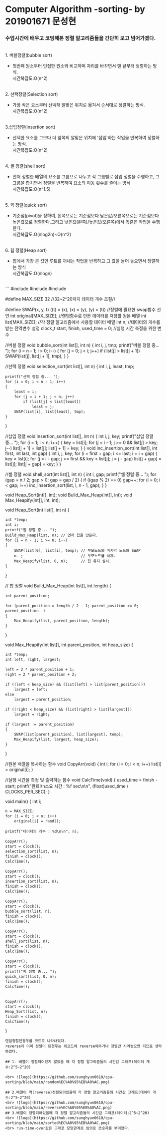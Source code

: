 # Computer Algorithm -sorting- by 201901671 문성현
### 수업시간에 배우고 코딩해본 정렬 알고리즘들을 간단히 보고 넘어가겠다.
<br> 1. 버블정렬(bubble sort)
-   첫번째 원소부터 인접한 원소와 비교하며 자리를 바꾸면서 맨 끝부터 정렬하는 방식.
<br>시간복잡도:O(n^2)

<br>2. 선택정렬(Selection sort)
-   가장 작은 요소부터 선택해 알맞은 위치로 옮겨서 순서대로 정렬하는 방식.
<br>시간복잡도:O(n^2)

<br> 3.삽입정렬(insertion sort)
-   선택한 요소를 그보다 더 앞쪽의 알맞은 위치에 '삽입'하는 작업을 반복하여 정렬하는 방식.
<br>시간복잡도:O(n^2)

<br> 4. 셸 정렬(shell sort)
-   먼저 정렬한 배열의 요소를 그룹으로 나누고 각 그룹별로 삽입 정렬을 수행하고, 그 그룹을 합치면서 정렬을 반복하여 요소의 이동 횟수를 줄이는 방식
<br>시간복잡도:O(n^1.5)

<br>5. 퀵 정렬(quick sort)
- 기준점(pivot)을 정하여, 왼쪽으로는 기준점보다 낮은값/오른쪽으로는 기준점보다 높은값으로 정렬한다.그리고 낮은값(왼쪽)/높은값(오른쪽)에서 똑같은 작업을 수행한다.
<br>시간복잡도:O(nlog2n)~O(n^2)

<br>6. 힙 정렬(Heap sort)
-   힙에서 가장 큰 값인 루트를 꺼내는 작업을 반복하고 그 값을 늘어 놓으면서 정렬하는 방식
<br>시간복잡도:O(nlogn)
<br>
```
#include <stdio.h>
#include <stdlib.h>
#include <time.h>

#define MAX_SIZE 32
//32~2^20까지 데이터 개수 조절//

#define SWAP(x, y, t) ((t) = (x), (x) = (y), (y) = (t)) //정렬에 필요한 swap함수 선언
int original[MAX_SIZE];                                 //랜덤함수로 만든 데이터를 저장할 원본 배열
int list[MAX_SIZE];                                     //각 정렬 알고리즘에서 사용할 데이터 배열
int n;                                                  //데이터의 개수를 받는 전역변수 설정
clock_t start, finish, used_time = 0;
//실행 시간 측정을 위한 변수

//버블 정렬
void bubble_sort(int list[], int n)
{
    int i, j, tmp;
    printf("버블 정렬 중... ");
    for (i = n - 1; i > 0; i--)
    {
        for (j = 0; j < i; j++)
            if (list[j] > list[j + 1])
                SWAP(list[j], list[j + 1], tmp);
    }
}

//선택 정렬
void selection_sort(int list[], int n)
{
    int i, j, least, tmp;

    printf("선택 정렬 중... ");
    for (i = 0; i < n - 1; i++)
    {
        least = i;
        for (j = i + 1; j < n; j++)
            if (list[j] < list[least])
                least = j;
        SWAP(list[i], list[least], tmp);
    }
}

//삽입 정렬
void insertion_sort(int list[], int n)
{
    int i, j, key;
    printf("삽입 정렬 중... ");
    for (i = 1; i < n; i++)
    {
        key = list[i];
        for (j = i - 1; j >= 0 && list[j] > key; j--)
            list[j + 1] = list[j];
        list[j + 1] = key;
    }
}
void inc_insertion_sort(int list[], int first, int last, int gap)
{
    int i, j, key;
    for (i = first + gap; i <= last; i = i + gap)
    {
        key = list[i];
        for (j = i - gap; j >= first && key < list[j]; j = j - gap)
            list[j + gap] = list[j];
        list[j + gap] = key;
    }
}

//셸 정렬
void shell_sort(int list[], int n)
{
    int i, gap;
    printf("쉘 정렬 중... ");
    for (gap = n / 2; gap > 0; gap = gap / 2)
    {
        if ((gap % 2) == 0)
            gap++;
        for (i = 0; i < gap; i++)
            inc_insertion_sort(list, i, n - 1, gap);
    }
}

void Heap_Sort(int[], int);
void Build_Max_Heap(int[], int);
void Max_Heapify(int[], int, int);

void Heap_Sort(int list[], int n)
{

    int *temp;
    int i;
    printf("힙 정렬 중... ");
    Build_Max_Heap(list, n); // 먼저 힙을 만든다.
    for (i = n - 1; i >= 0; i--)
    {
        SWAP(list[0], list[i], temp); // 부모노드와 마지막 노드와 SWAP
        n--;                          // 부모노드를 삭제.
        Max_Heapify(list, 0, n);      // 힙 유지 실시.
    }
}

// 힙 정렬
void Build_Max_Heap(int list[], int length)
{

    int parent_position;

    for (parent_position = length / 2 - 1; parent_position >= 0; parent_position--)
    {
        Max_Heapify(list, parent_position, length); 
    }
}


void Max_Heapify(int list[], int parent_position, int heap_size)
{

    int *temp;
    int left, right, largest;

    left = 2 * parent_position + 1;
    right = 2 * parent_position + 2;

    if ((left < heap_size) && (list[left] > list[parent_position])) 
        largest = left;
    else
        largest = parent_position;

    if ((right < heap_size) && (list[right] > list[largest])) 
        largest = right;

    if (largest != parent_position)
    {
        SWAP(list[parent_position], list[largest], temp); 
        Max_Heapify(list, largest, heap_size);           
    }
}

//원본 배열을 복사하는 함수
void CopyArr(void)
{
    int i;
    for (i = 0; i < n; i++)
        list[i] = original[i];
}

//실행 시간을 측정 및 출력하는 함수
void CalcTime(void)
{
    used_time = finish - start;
    printf("완료!\n소요 시간 : %f sec\n\n", (float)used_time / CLOCKS_PER_SEC);
}

void main()
{
    int i;

    n = MAX_SIZE;
    for (i = 0; i < n; i++)
        original[i] = rand();

    printf("데이터의 개수 : %d\n\n", n);

    CopyArr();
    start = clock();
    selection_sort(list, n);
    finish = clock();
    CalcTime();

    CopyArr();
    start = clock();
    insertion_sort(list, n);
    finish = clock();
    CalcTime();

    CopyArr();
    start = clock();
    bubble_sort(list, n);
    finish = clock();
    CalcTime();

    CopyArr();
    start = clock();
    shell_sort(list, n);
    finish = clock();
    CalcTime();

    CopyArr();
    start = clock();
    printf("퀵 정렬 중... ");
    quick_sort(list, 0, n);
    finish = clock();
    CalcTime();


    CopyArr();
    start = clock();
    Heap_Sort(list, n);
    finish = clock();
    CalcTime();

}
```
랜덤정렬인경우를 코드로 나타내었다.
reverse와 이미 정렬이 된경우는 위코드에 reverse해주거나 정렬만 시켜놓으면 되므로 생략하겠다.

## 1. 배열이 정렬되어있지 않았을 때 각 정렬 알고리즘들의 시간값 그래프(데이터 개수:2^5~2^20)

<br> ![logo](https://github.com/sunghyun0610/cpu-sorting/blob/main/random%EC%A0%95%EB%A0%AC.png)

## 2.배열이 역(reverse)정렬되어있을때 각 정렬 알고리즘들의 시간값 그래프(데이터 개수:2^5~2^20)
<br> ![logo](https://github.com/sunghyun0610/cpu-sorting/blob/main/reverse%EC%A0%95%EB%A0%AC.png)
## 3.배열이 정렬되어있을때 각 정렬 알고리즘들의 시간값 그래프(데이터:2^5~2^20)
<br> ![logo](https://github.com/sunghyun0610/cpu-sorting/blob/main/sorted%EC%A0%95%EB%A0%AC.png)
<br> run-time-over값은 그래포 모양관계로 임의로 큰숫자를 부여했다.